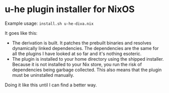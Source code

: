 <h1>u-he plugin installer for NixOS</h1>

Example usage: `install.sh u-he-diva.nix`

It goes like this:
* The derivation is built. It patches the prebuilt binaries and resolves dynamically linked dependencies. The dependencies are the same for all the plugins I have looked at so far and it's nothing esoteric.
* The plugin is installed to your home directory using the shipped installer. Because it is not installed to your Nix store, you run the risk of dependencies being garbage collected. This also means that the plugin must be uninstalled manually.

Doing it like this until I can find a better way.
